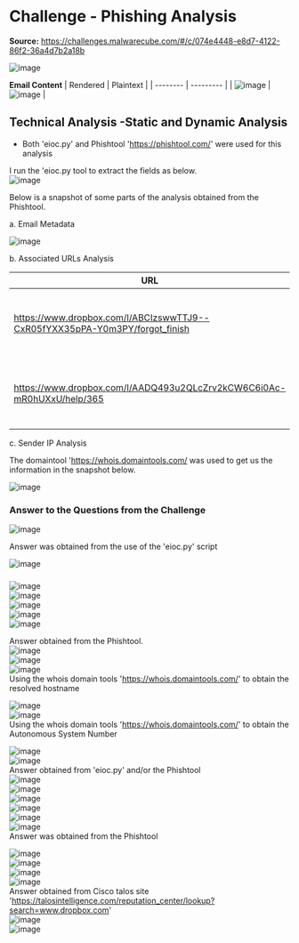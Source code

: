 # Challenge - Phishing Analysis
**Source:** https://challenges.malwarecube.com/#/c/074e4448-e8d7-4122-86f2-36a4d7b2a18b

<picture>![image](https://github.com/user-attachments/assets/cfb0ce39-9aff-4b2b-9501-80de8d7fba30)</picture>

 **Email Content**
| Rendered | Plaintext |
| -------- | --------- |
| <picture>![image](https://github.com/user-attachments/assets/ec4030f7-3461-4971-a385-616d02150b64)</picture> |<picture> ![image](https://github.com/user-attachments/assets/592292a3-b270-4511-8a7a-0bc586135587)
 </picture> |

 
## Technical Analysis -Static and Dynamic Analysis


+ Both 'eioc.py' and Phishtool 'https://phishtool.com/' were used for this analysis  

I run the 'eioc.py tool to extract the fields as below.  
<picture>![image](https://github.com/user-attachments/assets/fda52dd2-7a49-40d4-84c2-ac9c84aa0ada)</picture>
  
Below is a snapshot of some parts of the analysis obtained from the Phishtool.

 a. Email Metadata

<picture>![image](https://github.com/user-attachments/assets/5c148b61-5d2f-42d1-bb11-454b677e33f3)</picture>
 
b. Associated URLs Analysis
   
| URL | Analysis | Verdict|
| -------- | --------- | --------- |
| https://www.dropbox.com/l/ABCIzswwTTJ9--CxR05fYXX35pPA-Y0m3PY/forgot_finish | <picture>![image](https://github.com/user-attachments/assets/e1382674-2792-4d71-b504-da1c09343017) </picture> | From the analysis, URL is genuine link |
| https://www.dropbox.com/l/AADQ493u2QLcZrv2kCW6C6i0Ac-mR0hUXxU/help/365 | <picture>![image](https://github.com/user-attachments/assets/40943063-f0ca-4b62-b343-f1ae5fd0f6c7) </picture>| From the analysis, URL is genuine link |
  
c. Sender IP Analysis  
  
The domaintool 'https://whois.domaintools.com/ was used to get us the information in the snapshot below.  
  
<picture>![image](https://github.com/user-attachments/assets/4c49fa89-f1d2-4ec9-a841-b4c41a12eb87)</picture>


### Answer to the Questions from the Challenge

<picture>![image](https://github.com/user-attachments/assets/dbadf7f4-daa0-47a2-8418-03385995d320)</picture>  
  
Answer was obtained from the use of the 'eioc.py' script  
  
<picture>![image](https://github.com/user-attachments/assets/288c11e3-6829-4f65-b456-e6a34f2ace5c)</picture>
###
<picture>![image](https://github.com/user-attachments/assets/f1d1a89f-3e93-41ec-8132-63eab4bcfb7a)</picture>  
<picture>![image](https://github.com/user-attachments/assets/8a312d61-d2eb-4534-9b8a-88dbfcd24cdc)</picture>  
<picture>![image](https://github.com/user-attachments/assets/64b68bf9-58cc-41e6-9ac8-7339d54ef679)</picture>  
<picture>![image](https://github.com/user-attachments/assets/ebbfa106-398a-48ac-a94f-3a7f3b1feb19)</picture>  
<picture>![image](https://github.com/user-attachments/assets/ab254fe0-1988-4f8c-a490-a98ee4273cc3)</picture>  
  
Answer obtained from the Phishtool.  
<picture>![image](https://github.com/user-attachments/assets/54de72da-009a-4ad1-840a-a1c1bf9847cf)</picture>  
<picture>![image](https://github.com/user-attachments/assets/b9c712a8-fa52-4bd8-a749-65ed7851c660)
</picture>  
<picture>![image](https://github.com/user-attachments/assets/a98d29c9-7554-4eee-b50c-b0b79ec4c20f)
</picture>   
Using the whois domain tools 'https://whois.domaintools.com/' to obtain the resolved hostname   
  
<picture>![image](https://github.com/user-attachments/assets/81afb28d-ca3d-4df3-95fd-07de01e79f5e)
</picture>  
<picture>![image](https://github.com/user-attachments/assets/e96ed304-9074-489c-81be-c1ab367590bb)
</picture>  
Using the whois domain tools 'https://whois.domaintools.com/' to obtain the  Autonomous System Number    
  
<picture>![image](https://github.com/user-attachments/assets/89e9b35a-7e67-4e4f-acc5-b668026793ce)
</picture>  
<picture>![image](https://github.com/user-attachments/assets/0e0c49ae-4a2d-409d-863c-ad0e8c8ebad4)
</picture>     
Answer obtained from 'eioc.py'  and/or the Phishtool  
<picture>![image](https://github.com/user-attachments/assets/d3c378d9-2876-4702-b213-bffa5069bef8)
</picture>  
<picture>![image](https://github.com/user-attachments/assets/463f14b4-eed6-4a44-960e-a7efc8dcd0d2)
</picture>  
<picture>![image](https://github.com/user-attachments/assets/670b7344-a7f2-4737-8a33-9c7d082a32b6)
</picture>  
<picture>![image](https://github.com/user-attachments/assets/463f14b4-eed6-4a44-960e-a7efc8dcd0d2)
</picture>  
<picture>![image](https://github.com/user-attachments/assets/93733208-8e3e-4fac-83a5-75d44d641c5c)
</picture>  
<picture>![image](https://github.com/user-attachments/assets/1e929522-330e-4ccb-bdc8-360398871d2f)
</picture>  
Answer was obtained from the Phishtool    
  
<picture>![image](https://github.com/user-attachments/assets/0b576312-f7bb-43dc-8b83-db691e10c136)
</picture>  
<picture>![image](https://github.com/user-attachments/assets/e7e200a8-88c4-464e-852d-f861f5dc49a5)
</picture>  
<picture>![image](https://github.com/user-attachments/assets/a64e71f5-70b0-4e4b-a999-f524d366c908)
</picture>  
<picture>![image](https://github.com/user-attachments/assets/5814ad1f-8516-472c-bc07-9cae8c5f8cab)
</picture>  
Answer obtained from Cisco talos site 'https://talosintelligence.com/reputation_center/lookup?search=www.dropbox.com'  
<picture>![image](https://github.com/user-attachments/assets/2d3263ac-90b1-4ab3-95a5-688b5333138a)
</picture>  
<picture>![image](https://github.com/user-attachments/assets/983a25d2-6709-4584-b303-d58ecd81f91c)
</picture>  





